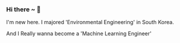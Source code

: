 ### Hi there ~ 👋

I'm new here. I majored 'Environmental Engineering' in South Korea.

And I Really wanna become a 'Machine Learning Engineer'
